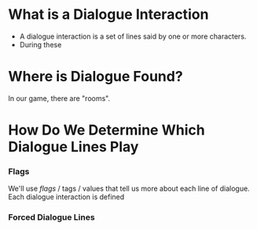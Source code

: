 
# What is a Dialogue Interaction

- A dialogue interaction is a set of lines said by one or more characters. 
- During these

# Where is Dialogue Found?

In our game, there are "rooms".

# How Do We Determine Which Dialogue Lines Play

### Flags

We'll use *flags* / tags / values that tell us more about each line of dialogue. Each dialogue interaction is defined

### Forced Dialogue Lines

